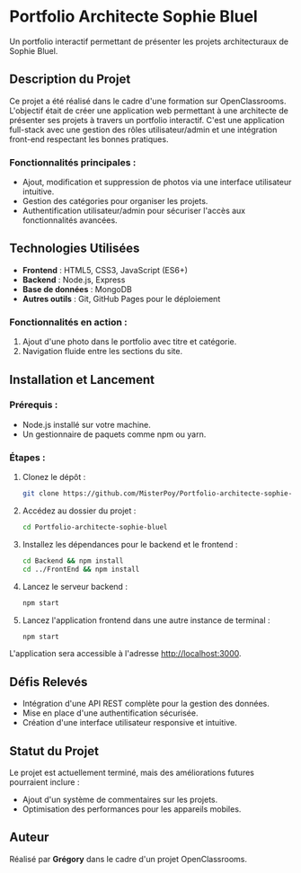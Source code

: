 # Portfolio Architecte Sophie Bluel

Un portfolio interactif permettant de présenter les projets architecturaux de Sophie Bluel.

## Description du Projet

Ce projet a été réalisé dans le cadre d'une formation sur OpenClassrooms. L'objectif était de créer une application web permettant à une architecte de présenter ses projets à travers un portfolio interactif. C'est une application full-stack avec une gestion des rôles utilisateur/admin et une intégration front-end respectant les bonnes pratiques.

### Fonctionnalités principales :
- Ajout, modification et suppression de photos via une interface utilisateur intuitive.
- Gestion des catégories pour organiser les projets.
- Authentification utilisateur/admin pour sécuriser l'accès aux fonctionnalités avancées.

## Technologies Utilisées

- **Frontend** : HTML5, CSS3, JavaScript (ES6+)
- **Backend** : Node.js, Express
- **Base de données** : MongoDB
- **Autres outils** : Git, GitHub Pages pour le déploiement

### Fonctionnalités en action :
1. Ajout d'une photo dans le portfolio avec titre et catégorie.
2. Navigation fluide entre les sections du site.

## Installation et Lancement

### Prérequis :
- Node.js installé sur votre machine.
- Un gestionnaire de paquets comme npm ou yarn.

### Étapes :
1. Clonez le dépôt :
   ```bash
   git clone https://github.com/MisterPoy/Portfolio-architecte-sophie-bluel.git
   ```
2. Accédez au dossier du projet :
   ```bash
   cd Portfolio-architecte-sophie-bluel
   ```
3. Installez les dépendances pour le backend et le frontend :
   ```bash
   cd Backend && npm install
   cd ../FrontEnd && npm install
   ```
4. Lancez le serveur backend :
   ```bash
   npm start
   ```
5. Lancez l'application frontend dans une autre instance de terminal :
   ```bash
   npm start
   ```

L'application sera accessible à l'adresse [http://localhost:3000](http://localhost:3000).

## Défis Relevés

- Intégration d'une API REST complète pour la gestion des données.
- Mise en place d'une authentification sécurisée.
- Création d'une interface utilisateur responsive et intuitive.

## Statut du Projet

Le projet est actuellement terminé, mais des améliorations futures pourraient inclure :
- Ajout d'un système de commentaires sur les projets.
- Optimisation des performances pour les appareils mobiles.



## Auteur

Réalisé par **Grégory** dans le cadre d'un projet OpenClassrooms.
